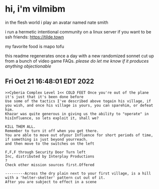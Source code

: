 # hi, i'm vilmibm

in the flesh world i play an avatar named nate smith

i run a hermetic intentional community on a linux server if you want to be ssh friends: https://tilde.town

my favorite food is mapo tofu

this readme regenerates once a day with a new randomized sonnet cut up from a bunch of video game FAQs.
_please do let me know if it produces anything objectionable_

## Fri Oct 21 16:48:01 EDT 2022

    >>Cyberia Complex Level 1<< COLD FEET Once you're out of the plane
    it's just that it's been done before
    Use some of the tactics I've described above togain his village, if you wish, and once his village is yours, you can sparehim, or defeat him.
    Khazar was quite generous in giving us the ability to "operate" in hisInfluence, so lets exploit it, shall we?
    
    KILL THEM ALL.
    Remember to turn it off when you get there.
    You are able to move out ofyour Influence for short periods of time, if something is just beyond yourreach.
    and then move to the switches on the left
    
    F,F,F through Security Door Turn left
    Inc, distributed by Interplay Productions
    ?
    Check other mission sources first.Offered
    
    ---------Across the dry plain next to your first village, is a hill with a 'helter-skelter' pattern cut out of it.
    After you are subject to effect in a scene
